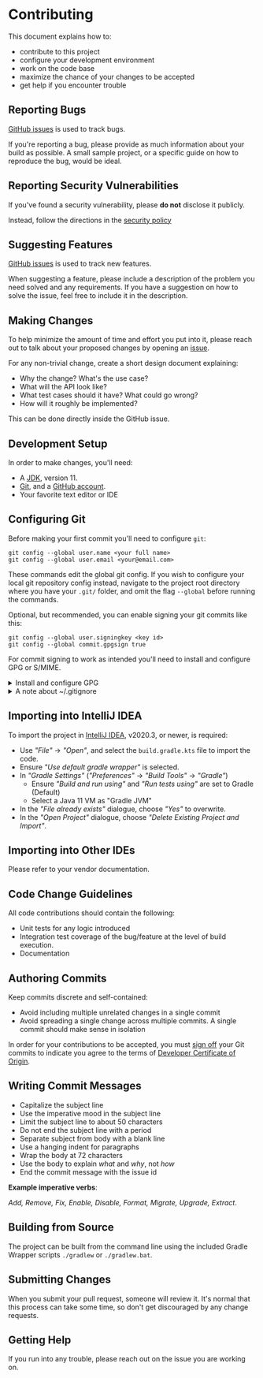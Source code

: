 # Contributing

This document explains how to:

- contribute to this project
- configure your development environment
- work on the code base
- maximize the chance of your changes to be accepted
- get help if you encounter trouble

## Reporting Bugs

[GitHub issues](https://github.com/rognan/deno-gradle-plugin/issues) is used to track bugs.

If you're reporting a bug, please provide as much information about your build as possible.
A small sample project, or a specific guide on how to reproduce the bug, would be ideal.

## Reporting Security Vulnerabilities

If you've found a security vulnerability, please **do not** disclose it publicly.

Instead, follow the directions in the [security policy](SECURITY.md)

## Suggesting Features

[GitHub issues](https://github.com/rognan/deno-gradle-plugin/issues) is used to track new features.

When suggesting a feature, please include a description of the problem you need solved and
any requirements. If you have a suggestion on how to solve the issue, feel free to include
it in the description.

## Making Changes

To help minimize the amount of time and effort you put into it, please reach out to talk
about your proposed changes by opening an [issue](https://github.com/rognan/deno-gradle-plugin/issues).


For any non-trivial change, create a short design document explaining:

- Why the change? What's the use case?
- What will the API look like?
- What test cases should it have? What could go wrong?
- How will it roughly be implemented?

This can be done directly inside the GitHub issue.

## Development Setup

In order to make changes, you'll need:

- A [JDK](http://jdk.java.net/), version 11.
- [Git](https://git-scm.com/), and a [GitHub account](https://github.com/join).
- Your favorite text editor or IDE

## Configuring Git

Before making your first commit you'll need to configure `git`:

```shell
git config --global user.name <your full name>
git config --global user.email <your@email.com>
```

These commands edit the global git config. If you wish to configure your local git
repository config instead, navigate to the project root directory where you have your
`.git/` folder, and omit the flag `--global` before running the commands.

Optional, but recommended, you can enable signing your git commits like this:

```shell
git config --global user.signingkey <key id>
git config --global commit.gpgsign true
```

For commit signing to work as intended you'll need to install and configure GPG or S/MIME.

<details>
  <summary>Install and configure GPG</summary>

## Installing GPG (on MacOs)

**Using homebrew**:

```shell
brew install gnupg pinentry-mac
gpg --full-generate-key
# Follow the wizard (Opt for RSA/4096)
gpg --list-secret-keys --keyid-format LONG
# Copy key (I.e. the last part of `rsa4096/AC23B8C17ECEED2F`)
git config --global gpg.program gpg
echo "export GPG_TTY=$(tty)" >> ~/.bashrc
```

Add default key to the `gpg.conf` and `gpg-agent.conf` found in your `~/.gnupg/` folder on
your local machine. Afterwards you may need to reload your shell and your gpg-agent.

Follow the [official GitHub documentation](https://help.github.com/en/articles/adding-a-new-gpg-key-to-your-github-account)
to upload the public part of your gpg key to GitHub.

Use `git verify-commit <commit hash>` to verify your very first commit.
</details>

<details>
  <summary>A note about ~/.gitignore</summary>

You may use whichever OS or IDE you wish, just add your development environment specific
files to your global `~/.gitignore` file first.

Such files typically fall into these categories:

- **Operating System specific files**; i.e. `*~`, `.DS_Store`, `.netrwhist`.
- **IDE specific files**; i.e. `.idea/`, `.metadata`, `*.sublime-*`, `.*.sw?`.
- **Tooling specific files**; i.e. for `jenv`, `asdf`, `sdkman`, etc.
</details>

## Importing into IntelliJ IDEA

To import the project in [IntelliJ IDEA](https://www.jetbrains.com/idea/), v2020.3, or newer, is
required:

- Use _"File"_ → _"Open"_, and select the `build.gradle.kts` file to import the code.
- Ensure _"Use default gradle wrapper"_ is selected.
- In _"Gradle Settings"_ (_"Preferences"_ → _"Build Tools"_ → _"Gradle"_)
  - Ensure _"Build and run using"_ and _"Run tests using"_ are set to Gradle (Default)
  - Select a Java 11 VM as "Gradle JVM"
- In the _"File already exists"_ dialogue, choose _"Yes"_ to overwrite.
- In the _"Open Project"_ dialogue, choose _"Delete Existing Project and Import"_.

## Importing into Other IDEs

Please refer to your vendor documentation.

## Code Change Guidelines

All code contributions should contain the following:

- Unit tests for any logic introduced
- Integration test coverage of the bug/feature at the level of build execution.
- Documentation

## Authoring Commits

Keep commits discrete and self-contained:
- Avoid including multiple unrelated changes in a single commit
- Avoid spreading a single change across multiple commits.
  A single commit should make sense in isolation

In order for your contributions to be accepted, you must [sign off](https://git-scm.com/docs/git-commit#Documentation/git-commit.txt---signoff) your Git commits to
indicate you agree to the terms of [Developer Certificate of Origin](https://developercertificate.org/).

## Writing Commit Messages

- Capitalize the subject line
- Use the imperative mood in the subject line
- Limit the subject line to about 50 characters
- Do not end the subject line with a period
- Separate subject from body with a blank line
- Use a hanging indent for paragraphs
- Wrap the body at 72 characters
- Use the body to explain _what_ and _why_, not _how_
- End the commit message with the issue id

**Example imperative verbs**:

_Add, Remove, Fix, Enable, Disable, Format, Migrate, Upgrade, Extract_.

## Building from Source

The project can be built from the command line using the included Gradle Wrapper scripts
`./gradlew` or `./gradlew.bat`.

## Submitting Changes

When you submit your pull request, someone will review it. It's normal that this process
can take some time, so don't get discouraged by any change requests.

## Getting Help

If you run into any trouble, please reach out on the issue you are working on.
